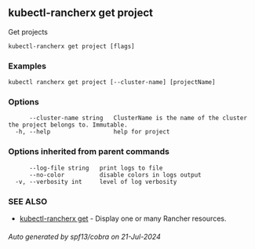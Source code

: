 ## kubectl-rancherx get project

Get projects

```
kubectl-rancherx get project [flags]
```

### Examples

```
kubectl rancherx get project [--cluster-name] [projectName]
```

### Options

```
      --cluster-name string   ClusterName is the name of the cluster the project belongs to. Immutable.
  -h, --help                  help for project
```

### Options inherited from parent commands

```
      --log-file string   print logs to file
      --no-color          disable colors in logs output
  -v, --verbosity int     level of log verbosity
```

### SEE ALSO

* [kubectl-rancherx get](kubectl-rancherx_get.md)	 - Display one or many Rancher resources.

###### Auto generated by spf13/cobra on 21-Jul-2024
